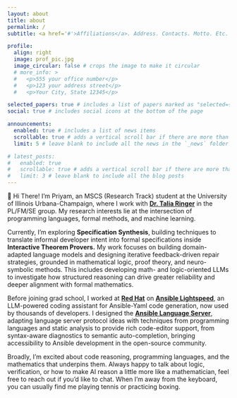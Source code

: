 ```yaml
---
layout: about
title: about
permalink: /
subtitle: <a href='#'>Affiliations</a>. Address. Contacts. Motto. Etc.

profile:
  align: right
  image: prof_pic.jpg
  image_circular: false # crops the image to make it circular
  # more_info: >
  #   <p>555 your office number</p>
  #   <p>123 your address street</p>
  #   <p>Your City, State 12345</p>

selected_papers: true # includes a list of papers marked as "selected={true}"
social: true # includes social icons at the bottom of the page

announcements:
  enabled: true # includes a list of news items
  scrollable: true # adds a vertical scroll bar if there are more than 3 news items
  limit: 5 # leave blank to include all the news in the `_news` folder

# latest_posts:
#   enabled: true
#   scrollable: true # adds a vertical scroll bar if there are more than 3 new posts items
#   limit: 3 # leave blank to include all the blog posts
---
```



👋 Hi There! I’m Priyam, an MSCS (Research Track) student at the University of Illinois Urbana-Champaign, where I work with **[Dr. Talia Ringer](https://dependenttyp.es/)** in the PL/FM/SE group. My research interests lie at the intersection of programming languages, formal methods, and machine learning.

Currently, I’m exploring **Specification Synthesis**, building techniques to translate informal developer intent into formal specifications inside **Interactive Theorem Provers.** My work focuses on building domain-adapted language models and designing iterative feedback-driven repair strategies, grounded in mathematical logic, proof theory, and neuro-symbolic methods. This includes developing math- and logic-oriented LLMs to investigate how structured reasoning can drive greater reliability and deeper alignment with formal mathematics.

Before joining grad school, I worked at **[Red Hat](https://www.redhat.com/en)** on **[Ansible Lightspeed](https://www.redhat.com/en/technologies/management/ansible/ansible-lightspeed)**, an LLM-powered coding assistant for Ansible-Yaml code generation, now used by thousands of developers. I designed the **[Ansible Language Server](https://ansible-language-server.readthedocs.io/en/latest/)**, adapting language server protocol ideas with techniques from programming languages and static analysis to provide rich code-editor support, from syntax-aware diagnostics to semantic auto-completion, bringing accessibility to Ansible development in the open-source community.

Broadly, I’m excited about code reasoning, programming languages, and the mathematics that underpins them. Always happy to talk about logic, verification, or how to make AI reason a little more like a mathematician, feel free to reach out if you’d like to chat. When I’m away from the keyboard, you can usually find me playing tennis or practicing boxing.

<!-- 
Write your biography here. Tell the world about yourself. Link to your favorite [subreddit](http://reddit.com). You can put a picture in, too. The code is already in, just name your picture `prof_pic.jpg` and put it in the `img/` folder.

Put your address / P.O. box / other info right below your picture. You can also disable any of these elements by editing `profile` property of the YAML header of your `_pages/about.md`. Edit `_bibliography/papers.bib` and Jekyll will render your [publications page](/al-folio/publications/) automatically.

Link to your social media connections, too. This theme is set up to use [Font Awesome icons](https://fontawesome.com/) and [Academicons](https://jpswalsh.github.io/academicons/), like the ones below. Add your Facebook, Twitter, LinkedIn, Google Scholar, or just disable all of them. -->

